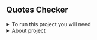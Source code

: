 
## Quotes Checker

<details>
      <summary>To run this project you will need</summary>

* Golang IDE

* Postgres Container
    * To install container with all needed variables just run these command:  docker run --name some-postgres -p 5432:5432 -e POSTGRES_PASSWORD=mysecretpassword -e POSTGRES_HOST_AUTH_METHOD=trust -d postgres
    * [You can also refer to this guide if needed](https://hub.docker.com/_/postgres)

</details>


<details>
      <summary>About project</summary> 

* API-s (in all that API-s you can pass any currency from [external API provider](https://www.frankfurter.app/docs/))
    * PUT: http://{HOST}:{PORT}/v1/quote?currency=USD/EUR - in this API we can request an update for quotes, in response we will get ID, that ID we can use to get the result of that update. In this request you should specify currency that you would like to update in the query parameters or you will get an error with error message.
    * GET: http://{HOST}:{PORT}/v1/quotes/{id} - in this API you should pass ID, that you can get from first API and as a result you will have a quote
    * GET: http://{HOST}:{PORT}/v1/quote/latest?currency=USD/EUR - in this API we can request a result of last update of a quote, you should also pass currency as a query parameters or you will get an error with error message

* Automatic updates
    * Automatic updates were created using cron jobs with configurable timer for an update, the list of currencies with automatic updates : "EUR/USD", "EUR/MXN", "USD/EUR", "USD/MXN", "MXN/USD", "MXN/EUR"  *Note that other currencies still available using API-s, but for those you just have mechanism that will update them automatically


</details>
